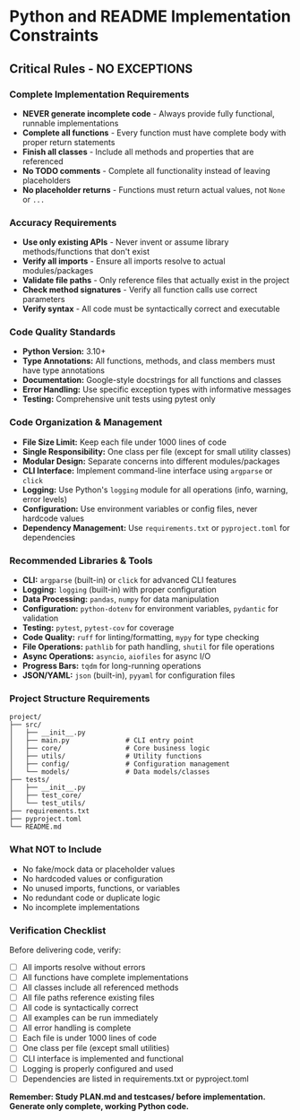 # Python and README Implementation Constraints

## Critical Rules - NO EXCEPTIONS

### Complete Implementation Requirements
- **NEVER generate incomplete code** - Always provide fully functional, runnable implementations
- **Complete all functions** - Every function must have complete body with proper return statements
- **Finish all classes** - Include all methods and properties that are referenced
- **No TODO comments** - Complete all functionality instead of leaving placeholders
- **No placeholder returns** - Functions must return actual values, not `None` or `...`

### Accuracy Requirements
- **Use only existing APIs** - Never invent or assume library methods/functions that don't exist
- **Verify all imports** - Ensure all imports resolve to actual modules/packages
- **Validate file paths** - Only reference files that actually exist in the project
- **Check method signatures** - Verify all function calls use correct parameters
- **Verify syntax** - All code must be syntactically correct and executable

### Code Quality Standards
- **Python Version:** 3.10+
- **Type Annotations:** All functions, methods, and class members must have type annotations
- **Documentation:** Google-style docstrings for all functions and classes
- **Error Handling:** Use specific exception types with informative messages
- **Testing:** Comprehensive unit tests using pytest only

### Code Organization & Management
- **File Size Limit:** Keep each file under 1000 lines of code
- **Single Responsibility:** One class per file (except for small utility classes)
- **Modular Design:** Separate concerns into different modules/packages
- **CLI Interface:** Implement command-line interface using `argparse` or `click`
- **Logging:** Use Python's `logging` module for all operations (info, warning, error levels)
- **Configuration:** Use environment variables or config files, never hardcode values
- **Dependency Management:** Use `requirements.txt` or `pyproject.toml` for dependencies

### Recommended Libraries & Tools
- **CLI:** `argparse` (built-in) or `click` for advanced CLI features
- **Logging:** `logging` (built-in) with proper configuration
- **Data Processing:** `pandas`, `numpy` for data manipulation
- **Configuration:** `python-dotenv` for environment variables, `pydantic` for validation
- **Testing:** `pytest`, `pytest-cov` for coverage
- **Code Quality:** `ruff` for linting/formatting, `mypy` for type checking
- **File Operations:** `pathlib` for path handling, `shutil` for file operations
- **Async Operations:** `asyncio`, `aiofiles` for async I/O
- **Progress Bars:** `tqdm` for long-running operations
- **JSON/YAML:** `json` (built-in), `pyyaml` for configuration files

### Project Structure Requirements
```
project/
├── src/
│   ├── __init__.py
│   ├── main.py              # CLI entry point
│   ├── core/                # Core business logic
│   ├── utils/               # Utility functions
│   ├── config/              # Configuration management
│   └── models/              # Data models/classes
├── tests/
│   ├── __init__.py
│   ├── test_core/
│   └── test_utils/
├── requirements.txt
├── pyproject.toml
└── README.md
```

### What NOT to Include
- No fake/mock data or placeholder values
- No hardcoded values or configuration
- No unused imports, functions, or variables
- No redundant code or duplicate logic
- No incomplete implementations

### Verification Checklist
Before delivering code, verify:
- [ ] All imports resolve without errors
- [ ] All functions have complete implementations
- [ ] All classes include all referenced methods
- [ ] All file paths reference existing files
- [ ] All code is syntactically correct
- [ ] All examples can be run immediately
- [ ] All error handling is complete
- [ ] Each file is under 1000 lines of code
- [ ] One class per file (except small utilities)
- [ ] CLI interface is implemented and functional
- [ ] Logging is properly configured and used
- [ ] Dependencies are listed in requirements.txt or pyproject.toml

**Remember: Study PLAN.md and testcases/ before implementation. Generate only complete, working Python code.**